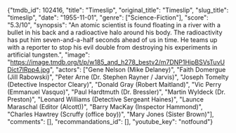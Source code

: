 {"tmdb_id": 102416, "title": "Timeslip", "original_title": "Timeslip", "slug_title": "timeslip", "date": "1955-11-01", "genre": ["Science-Fiction"], "score": "5.3/10", "synopsis": "An atomic scientist is found floating in a river with a bullet in his back and a radioactive halo around his body. The radioactivity has put him seven-and-a-half seconds ahead of us in time. He teams up with a reporter to stop his evil double from destroying his experiments in artificial tungsten.", "image": "https://image.tmdb.org/t/p/w185_and_h278_bestv2/m7DNP1HipBSVsTuvUDict7lRpp4.jpg", "actors": ["Gene Nelson (Mike Delaney)", "Faith Domergue (Jill Rabowski)", "Peter Arne (Dr. Stephen Rayner / Jarvis)", "Joseph Tomelty (Detective Inspector Cleary)", "Donald Gray (Robert Maitland)", "Vic Perry (Emmanuel Vasquo)", "Paul Hardtmuth (Dr. Bressler)", "Martin Wyldeck (Dr. Preston)", "Leonard Williams (Detective Sergeant Haines)", "Launce Maraschal (Editor (Alcott))", "Barry MacKay (Inspector Hammond)", "Charles Hawtrey (Scruffy (office boy))", "Mary Jones (Sister Brown)"], "comments": [], "recommandations_id": [], "youtube_key": "notfound"}